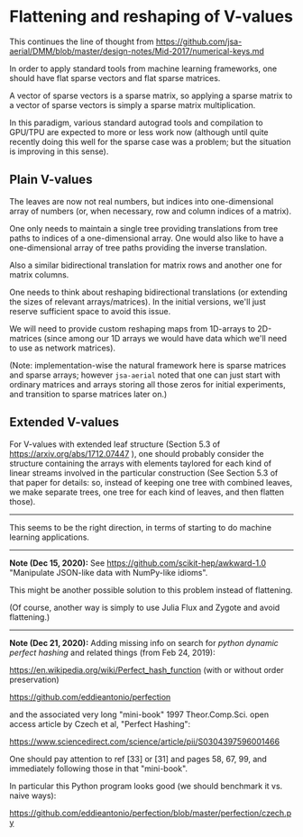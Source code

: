 # Flattening and reshaping of V-values

This continues the line of thought from https://github.com/jsa-aerial/DMM/blob/master/design-notes/Mid-2017/numerical-keys.md

In order to apply standard tools from machine learning frameworks, one should have flat sparse vectors and flat sparse matrices.

A vector of sparse vectors is a sparse matrix, so applying a sparse matrix to a vector of sparse vectors is simply a sparse matrix multiplication.

In this paradigm, various standard autograd tools and compilation to GPU/TPU are expected to more or less work now (although until quite recently doing this well for the sparse case was a problem; but the situation is improving in this sense).

## Plain V-values

The leaves are now not real numbers, but indices into one-dimensional array of numbers (or, when necessary, row and column indices of a matrix).

One only needs to maintain a single tree providing translations from tree paths to indices of a one-dimensional array. One would also like to have a one-dimensional array of tree paths providing the inverse translation.

Also a similar bidirectional translation for matrix rows and another one for matrix columns.

One needs to think about reshaping bidirectional translations (or extending the sizes of relevant arrays/matrices). In the initial versions, we'll just reserve sufficient space to avoid this issue.

We will need to provide custom reshaping maps from 1D-arrays to 2D-matrices (since among our 1D arrays we would have data which we'll need to use as network matrices).

(Note: implementation-wise the natural framework here is sparse matrices and sparse arrays; however `jsa-aerial` noted that one can just start with ordinary matrices and arrays storing all those zeros for initial experiments, and transition to sparse matrices later on.)

## Extended V-values

For V-values with extended leaf structure (Section 5.3 of https://arxiv.org/abs/1712.07447 ), one should probably consider the structure containing the arrays with elements taylored for each kind of linear streams involved in the particular construction (See Section 5.3 of that paper for details: so, instead of keeping one tree with combined leaves, we make separate trees, one tree for each kind of leaves, and then flatten those).

---

This seems to be the right direction, in terms of starting to do machine learning applications.

---

**Note (Dec 15, 2020):** See https://github.com/scikit-hep/awkward-1.0 "Manipulate JSON-like data with NumPy-like idioms".

This might be another possible solution to this problem instead of flattening.

(Of course, another way is simply to use Julia Flux and Zygote and avoid flattening.)

---

**Note (Dec 21, 2020):** Adding missing info on search for _python dynamic perfect hashing_ and related things (from Feb 24, 2019):

https://en.wikipedia.org/wiki/Perfect_hash_function (with or without order preservation)

https://github.com/eddieantonio/perfection

and the associated very long "mini-book" 1997 Theor.Comp.Sci. open access article by Czech et al, "Perfect Hashing":

https://www.sciencedirect.com/science/article/pii/S0304397596001466

One should pay attention to ref [33] or [31] and pages 58, 67, 99, and immediately following those in that "mini-book".

In particular this Python program looks good (we should benchmark it vs. naive ways):

https://github.com/eddieantonio/perfection/blob/master/perfection/czech.py

